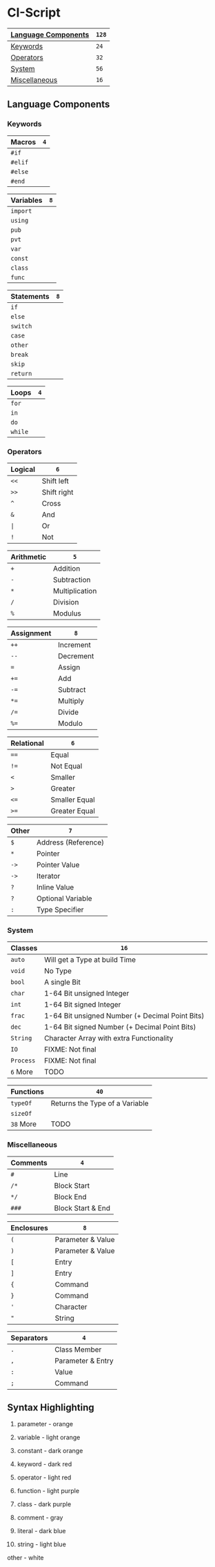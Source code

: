 # CI-Script
[Language Components](#language-components) | `128`
--------------------------------------------|------
[Keywords](#keywords)                       | `24`
[Operators](#operators)                     | `32`
[System](#system)                           | `56`
[Miscellaneous](#miscellaneous)             | `16`



## Language Components
### Keywords
Macros  | `4`
--------|----
`#if`   |
`#elif` |
`#else` |
`#end`  |

Variables | `8`
----------|----
`import`  |
`using`   |
`pub`     |
`pvt`     |
`var`     |
`const`   |
`class`   |
`func`    |

Statements | `8`
-----------|----
`if`       |
`else`     |
`switch`   |
`case`     |
`other`    |
`break`    |
`skip`     |
`return`   |

Loops   | `4`
--------|----
`for`   |
`in`    |
`do`    |
`while` |


### Operators
Logical | `6`
--------|------------
`<<`    | Shift left
`>>`    | Shift right
`^`     | Cross
`&`     | And
`\|`    | Or
`!`     | Not

Arithmetic | `5`
-----------|---------------
`+`        | Addition
`-`        | Subtraction
`*`        | Multiplication
`/`        | Division
`%`        | Modulus

Assignment | `8`
-----------|----------
`++`       | Increment
`--`       | Decrement
`=`        | Assign
`+=`       | Add
`-=`       | Subtract
`*=`       | Multiply
`/=`       | Divide
`%=`       | Modulo

Relational | `6`
-----------|--------------
`==`       | Equal
`!=`       | Not Equal
`<`        | Smaller
`>`        | Greater
`<=`       | Smaller Equal
`>=`       | Greater Equal

Other | `7`
------|--------------------
`$`   | Address (Reference)
`*`   | Pointer
`->`  | Pointer Value
`->`  | Iterator
`?`   | Inline Value
`?`   | Optional Variable
`:`   | Type Specifier


### System
Classes   | `16`
----------|------------------------------------------------
`auto`    | Will get a Type at build Time
`void`    | No Type
`bool`    | A single Bit
`char`    | 1-64 Bit unsigned Integer
`int`     | 1-64 Bit signed Integer
`frac`    | 1-64 Bit unsigned Number (+ Decimal Point Bits)
`dec`     | 1-64 Bit signed Number (+ Decimal Point Bits)
`String`  | Character Array with extra Functionality
`IO`      | FIXME: Not final
`Process` | FIXME: Not final
`6` More  | TODO

Functions | `40`
----------|-------------------------------
`typeOf`  | Returns the Type of a Variable
`sizeOf`  |
`38` More | TODO


### Miscellaneous
Comments | `4`
---------|------------------
`#`      | Line
`/*`     | Block Start
`*/`     | Block End
`###`    | Block Start & End

Enclosures | `8`
-----------|------------------
`(`        | Parameter & Value
`)`        | Parameter & Value
`[`        | Entry
`]`        | Entry
`{`        | Command
`}`        | Command
`'`        | Character
`"`        | String

Separators | `4`
-----------|------------------
`.`        | Class Member
`,`        | Parameter & Entry
`:`        | Value
`;`        | Command



## Syntax Highlighting
01. parameter - orange
02. variable - light orange
03. constant - dark orange

04. keyword - dark red
05. operator - light red
06. function - light purple
07. class - dark purple

08. comment - gray

09. literal - dark blue
10. string - light blue

other - white